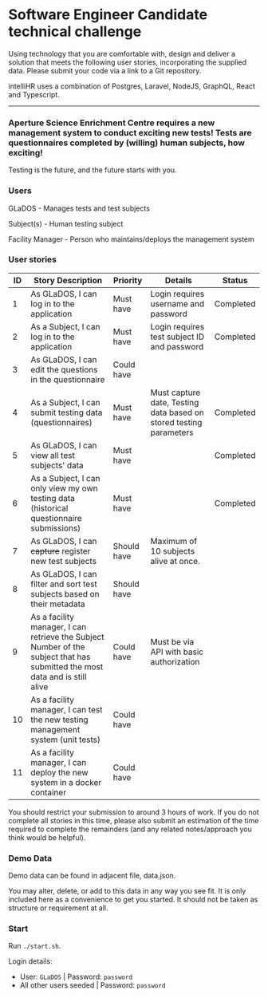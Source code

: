 # Software Engineer Candidate technical challenge

Using technology that you are comfortable with, design and deliver a solution that meets the following user stories, incorporating the supplied data.  Please submit your code via a link to a Git repository.

intelliHR uses a combination of Postgres, Laravel, NodeJS, GraphQL, React and Typescript.

---

### Aperture Science Enrichment Centre requires a new management system to conduct exciting new tests! Tests are questionnaires completed by (willing) human subjects, how exciting!

Testing is the future, and the future starts with you.

### Users

GLaDOS - Manages tests and test subjects

Subject(s) - Human testing subject

Facility Manager - Person who maintains/deploys the management system

### User stories
| ID | Story Description                                                                                                             | Priority    | Details                                                                 | Status                                                                 |
|----|-------------------------------------------------------------------------------------------------------------------------------|-------------|-------------------------------------------------------------------------|-------------|
| 1  | As GLaDOS, I can log in to the application                                                                                    | Must have   | Login requires username and password                                    | Completed |
| 2  | As a Subject, I can log in to the application                                                                                 | Must have   | Login requires test subject ID and password                             | Completed |
| 3  | As GLaDOS, I can edit the questions in the questionnaire                                                                      | Could have  |                                                                         |  |
| 4  | As a Subject, I can submit testing data (questionnaires)                                                                      | Must have   | Must capture date,      Testing data based on stored testing parameters | Completed |
| 5  | As GLaDOS, I can view all test subjects' data                                                                                 | Must have   |                                                                         | Completed |
| 6  | As a Subject, I can only view my own testing data (historical   questionnaire submissions)                                    | Must have   |                                                                         | Completed |
| 7  | As GLaDOS, I can ~~capture~~ register new test subjects                                                                       | Should have | Maximum of 10 subjects alive at once.                                   | |
| 8  | As GLaDOS, I can filter and sort test subjects based on their metadata                                                        | Should have |                                                                         | |
| 9  | As a facility manager, I can retrieve the Subject Number of the subject   that has submitted the most data and is still alive | Could have  | Must be via API with basic authorization                                | |
| 10 | As a facility manager, I can test the new testing management system (unit   tests)                                            | Could have  |                                                                         | |
| 11 | As a facility manager, I can deploy the new system in a docker container                                                      | Could have  |                                                                         | |

You should restrict your submission to around 3 hours of work.  If you do not complete all stories in this time, please also submit an estimation of the time required to complete the remainders (and any related notes/approach you think would be helpful).

### Demo Data

Demo data can be found in adjacent file, data.json.

You may alter, delete, or add to this data in any way you see fit. It is only included here as a convenience to get you started.  It should not be taken as structure or requirement at all.

### Start

Run `./start.sh`.

Login details:

* User: `GLaDOS` | Password: `password`
* All other users seeded | Password: `password`
